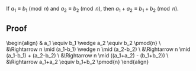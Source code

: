 If $a_1 \equiv b_1 \pmod{n}$ and $a_2 \equiv b_2 \pmod{n}$,
then $a_1 + a_2 \equiv b_1 + b_2 \pmod{n}$.

## Proof

\begin{align}
& a_1 \equiv b_1 \wedge a_2 \equiv b_2 \pmod{n}
\\ &\Rightarrow n \mid (a_1-b_1) \wedge n \mid (a_2-b_2)
\\ &\Rightarrow n \mid (a_1-b_1) + (a_2-b_2)
\\ &\Rightarrow n \mid ((a_1+a_2) - (b_1+b_2))
\\ &\Rightarrow a_1+a_2 \equiv b_1+b_2 \pmod{n}
\end{align}
